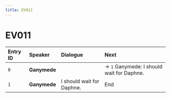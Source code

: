 ```yaml
---
title: EV011
---
```


# EV011


| Entry ID | Speaker | Dialogue | Next |
| :------- | :------ | :------- | :------------ |
| `0` | **Ganymede** |  | → `1` Ganymede: I should wait for Daphne\. |
| `1` | **Ganymede** | I should wait for Daphne\. | End |
